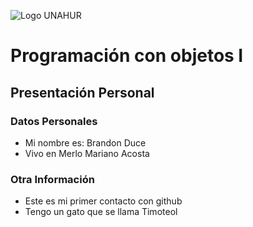 ![Logo UNAHUR](./UNAHUR.png)

# Programación con objetos I
## Presentación Personal

### Datos Personales
- Mi nombre es: Brandon Duce
- Vivo en Merlo Mariano Acosta


### Otra Información
- Este es mi primer contacto con github
- Tengo un gato que se llama Timoteol
